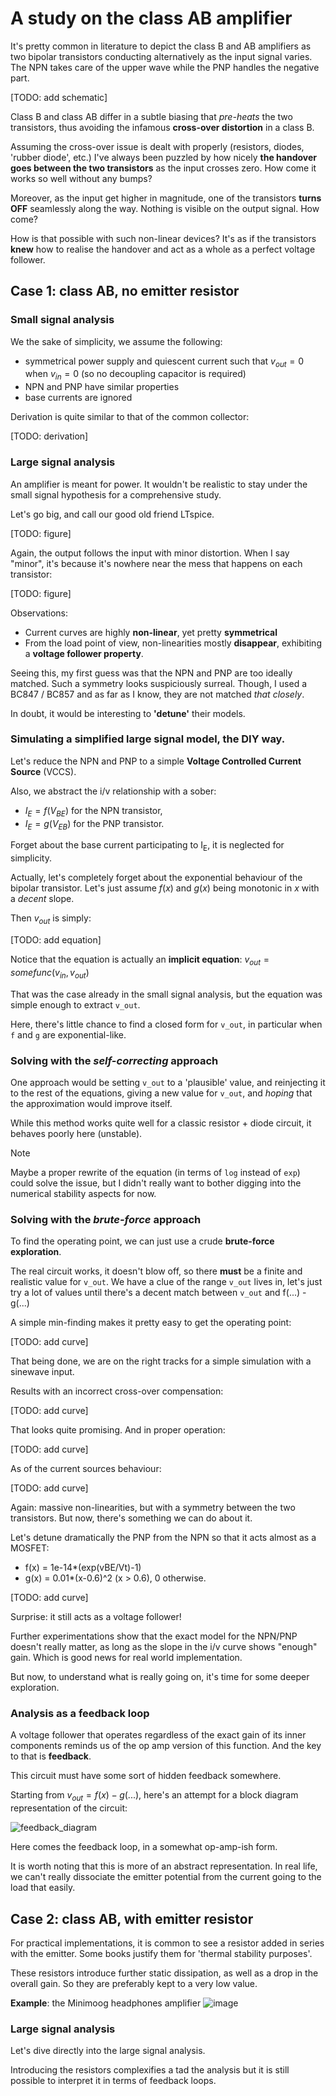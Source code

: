 # A study on the class AB amplifier

It's pretty common in literature to depict the class B and AB amplifiers as two bipolar transistors conducting alternatively as the input signal varies. The NPN takes care of the upper wave while the PNP handles the negative part.

[TODO: add schematic]

Class B and class AB differ in a subtle biasing that *pre-heats* the two transistors, thus avoiding the infamous **cross-over distortion** in a class B.

Assuming the cross-over issue is dealt with properly (resistors, diodes, 'rubber diode', etc.) I've always been puzzled by how nicely **the handover goes between the two transistors** as the input crosses zero. How come it works so well without any bumps?

Moreover, as the input get higher in magnitude, one of the transistors **turns OFF** seamlessly along the way. Nothing is visible on the output signal. How come?

How is that possible with such non-linear devices?
It's as if the transistors **knew** how to realise the handover and act as a whole as a perfect voltage follower.

## Case 1: class AB, no emitter resistor

### Small signal analysis

We the sake of simplicity, we assume the following:
- symmetrical power supply and quiescent current such that $v_{out} = 0$ when $v_{in} = 0$ (so no decoupling capacitor is required)
- NPN and PNP have similar properties
- base currents are ignored 

Derivation is quite similar to that of the common collector:

[TODO: derivation]


### Large signal analysis
An amplifier is meant for power. It wouldn't be realistic to stay under the small signal hypothesis for a comprehensive study.

Let's go big, and call our good old friend LTspice.


[TODO: figure]

Again, the output follows the input with minor distortion. When I say "minor", it's because it's nowhere near the mess that happens on each transistor:

[TODO: figure]

Observations:
- Current curves are highly **non-linear**, yet pretty **symmetrical**
- From the load point of view, non-linearities mostly **disappear**, exhibiting a **voltage follower property**.

Seeing this, my first guess was that the NPN and PNP are too ideally matched. Such a symmetry looks suspiciously surreal. 
Though, I used a BC847 / BC857 and as far as I know, they are not matched _that closely_.

In doubt, it would be interesting to **'detune'** their models.


### Simulating a simplified large signal model, the DIY way.

Let's reduce the NPN and PNP to a simple **Voltage Controlled Current Source** (VCCS). 

Also, we abstract the i/v relationship with a sober:
- $I_E = f(V_{BE})$ for the NPN transistor,
- $I_E = g(V_{EB})$ for the PNP transistor.

Forget about the base current participating to I<sub>E</sub>, it is neglected for simplicity.

Actually, let's completely forget about the exponential behaviour of the bipolar transistor. 
Let's just assume $f(x)$ and $g(x)$ being monotonic in $x$ with a _decent_ slope.

Then $v_{out}$ is simply:

[TODO: add equation]

Notice that the equation is actually an **implicit equation**: $v_{out} = somefunc(v_{in}, v_{out})$

That was the case already in the small signal analysis, but the equation was simple enough to extract `v_out`.

Here, there's little chance to find a closed form for `v_out`, in particular when `f` and `g` are exponential-like.

### Solving with the _self-correcting_ approach
One approach would be setting `v_out` to a 'plausible' value, and reinjecting it to the rest of the equations, giving a new value for `v_out`, and _hoping_ that the approximation would improve itself.

While this method works quite well for a classic resistor + diode circuit, it behaves poorly here (unstable).

> [!NOTE]
Maybe a proper rewrite of the equation (in terms of `log` instead of `exp`) could solve the issue, but I didn't really want to bother digging into the numerical stability aspects for now.

### Solving with the _brute-force_ approach
To find the operating point, we can just use a crude **brute-force exploration**.

The real circuit works, it doesn't blow off, so there **must** be a finite and realistic value for `v_out`.
We have a clue of the range `v_out` lives in, let's just try a lot of values until there's a decent match between `v_out` and f(...) - g(...) 

A simple min-finding makes it pretty easy to get the operating point: 

[TODO: add curve]

That being done, we are on the right tracks for a simple simulation with a sinewave input.

Results with an incorrect cross-over compensation:

[TODO: add curve]

That looks quite promising.
And in proper operation:

[TODO: add curve]

As of the current sources behaviour:

[TODO: add curve]

Again: massive non-linearities, but with a symmetry between the two transistors. But now, there's something we can do about it.

Let's detune dramatically the PNP from the NPN so that it acts almost as a MOSFET:
- f(x) = 1e-14*(exp(vBE/Vt)-1)
- g(x) = 0.01*(x-0.6)^2 (x > 0.6), 0 otherwise.

[TODO: add curve]

Surprise: it still acts as a voltage follower!

Further experimentations show that the exact model for the NPN/PNP doesn't really matter, as long as the slope in the i/v curve shows "enough" gain. 
Which is good news for real world implementation. 

But now, to understand what is really going on, it's time for some deeper exploration.

### Analysis as a feedback loop

A voltage follower that operates regardless of the exact gain of its inner components reminds us of the op amp version of this function. 
And the key to that is **feedback**.

This circuit must have some sort of hidden feedback somewhere.

Starting from $v_{out} = f(x) - g(...)$, here's an attempt for a block diagram representation of the circuit: 

![feedback_diagram](https://github.com/user-attachments/assets/f5796714-944c-40b2-a4a1-b4d5bac4fc05)

Here comes the feedback loop, in a somewhat op-amp-ish form.

It is worth noting that this is more of an abstract representation. In real life, we can't really dissociate the emitter potential from the current going to the load that easily.

## Case 2: class AB, with emitter resistor
For practical implementations, it is common to see a resistor added in series with the emitter. Some books justify them for 'thermal stability purposes'.

These resistors introduce further static dissipation, as well as a drop in the overall gain. So they are preferably kept to a very low value.

**Example**: the Minimoog headphones amplifier
![image](https://github.com/user-attachments/assets/c40eaea1-8921-4488-a6bd-8c6ddbdb5e4a)



### Large signal analysis
Let's dive directly into the large signal analysis.

Introducing the resistors complexifies a tad the analysis but it is still possible to interpret it in terms of feedback loops.




